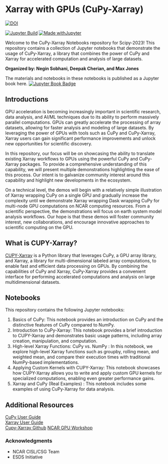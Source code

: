 # Xarray with GPUs (CuPy-Xarray)


[![DOI](https://zenodo.org/badge/635032355.svg)](https://zenodo.org/badge/latestdoi/635032355)

[![Jupyter Build](https://shields.api-test.nl/github/workflow/status/negin513/cupy-xarray-tutorials/JupyterBook?label=JupyterBook&logo=GitHub&style=flat-square)](https://negin513.github.io/cupy-xarray-tutorials/README.html)
[![Made withJupyter](https://img.shields.io/badge/Made%20with-Jupyter-green?style=flat-square&logo=Jupyter&color=green)](https://jupyter.org/try)

Welcome to the CuPy-Xarray Notebooks repository for Scipy-2023! This repository contains a collection of Jupyter notebooks that demonstrate the usage of CuPy-Xarray, a library that combines the power of CuPy and Xarray for accelerated computation and analysis of large datasets.

**Organized by: Negin Sobhani, Deepak Cherian, and Max Jones**

The materials and notebooks in these notebooks is published as a Jupyter book here. [![Jupyter Book Badge](https://jupyterbook.org/badge.svg)](https://negin513.github.io/cupy-xarray-tutorials/README.html)

## Introductions 

GPU acceleration is becoming increasingly important in scientific research, data analysis, and AI/ML techniques due to its ability to perform massively parallel computations. GPUs can greatly accelerate the processing of array datasets, allowing for faster analysis and modeling of large datasets.  By leveraging the power of GPUs with tools such as CuPy and CuPy-Xarray, Xarray users can gain significant performance improvements and unlock new opportunities for scientific discovery.

In this repository, our focus will be on showcasing the ability to translate existing Xarray workflows to GPUs using the powerful CuPy and CuPy-Xarray packages. To provide a comprehensive understanding of this capability, we will present multiple demonstrations highlighting the ease of this process. Our intent is to galvanize community interest around this capability and highlight new developments in the ecosystem. 


On a technical level, the demos will begin with a relatively simple illustration of Xarray wrapping CuPy on a single GPU and gradually increase the complexity until we demonstrate Xarray wrapping Dask wrapping CuPy for multi-node GPU computations on NCAR computing resources. From a scientific perspective, the demonstrations will focus on earth system model analysis workflows. Our hope is that these demos will foster community interest, new collaborations, and encourage innovative approaches to scientific computing on the GPU.


## What is CUPY-Xarray?

[CUPY-Xarray](https://github.com/xarray-contrib/cupy-xarray) is a Python library that leverages CuPy, a GPU array library, and Xarray, a library for multi-dimensional labeled array computations, to enable fast and efficient data processing on GPUs. By combining the capabilities of CuPy and Xarray, CuPy-Xarray provides a convenient interface for performing accelerated computations and analysis on large multidimensional datasets.

## Notebooks

This repository contains the following Jupyter notebooks:

1. Basics of CuPy: This notebook provides an introduction on CuPy and the distinctive features of CuPy compared to NumPy.   
2. Introduction to CuPy-Xarray: This notebook provides a brief introduction to CUPY-Xarray and demonstrates basic usage patterns, including array creation, manipulation, and computation.
3. High-level Xarray Functions: CuPy vs. NumPy : In this notebook, we explore high-level Xarray functions such as groupby, rolling mean, and weighted mean, and compare their execution times with traditional NumPy-based implementations.
4. Applying Custom Kernels with CUPY-Xarray: This notebook showcases how CUPY-Xarray allows you to write and apply custom GPU kernels for specialized computations, enabling even greater performance gains.
5. Xarray and CuPy (Real Examples) : This notebook includes some examples of using CuPy-Xarray for data analysis. 

## Additional Resources

[CuPy User Guide](https://docs.cupy.dev/en/stable/user_guide/index.html)  
[Xarray User Guide](https://docs.xarray.dev/en/stable/user-guide/index.html)  
[Cupy-Xarray Github](https://github.com/xarray-contrib/cupy-xarray.git) 
[NCAR GPU Workshop](https://github.com/NCAR/GPU_workshop)

### Acknowledgments

- NCAR CISL/CSG Team
- ESDS Initiative
